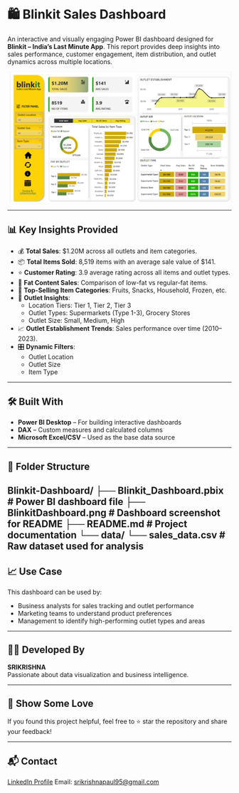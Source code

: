 # 🛍️ Blinkit Sales Dashboard

An interactive and visually engaging Power BI dashboard designed for **Blinkit – India’s Last Minute App**. This report provides deep insights into sales performance, customer engagement, item distribution, and outlet dynamics across multiple locations.

![Blinkit Dashboard Preview](https://github.com/Srikrishna1905/BLINKIT-DASHBOARD/blob/main/BlinkitDashboard.png)

---

## 📊 Key Insights Provided

- 💰 **Total Sales**: $1.20M across all outlets and item categories.
- 📦 **Total Items Sold**: 8,519 items with an average sale value of $141.
- ⭐ **Customer Rating**: 3.9 average rating across all items and outlet types.
- 🧈 **Fat Content Sales**: Comparison of low-fat vs regular-fat items.
- 🧾 **Top-Selling Item Categories**: Fruits, Snacks, Household, Frozen, etc.
- 🏬 **Outlet Insights**:
  - Location Tiers: Tier 1, Tier 2, Tier 3
  - Outlet Types: Supermarkets (Type 1-3), Grocery Stores
  - Outlet Size: Small, Medium, High
- 📈 **Outlet Establishment Trends**: Sales performance over time (2010–2023).
- 🎛️ **Dynamic Filters**:
  - Outlet Location
  - Outlet Size
  - Item Type

---

## 🛠️ Built With

- **Power BI Desktop** – For building interactive dashboards
- **DAX** – Custom measures and calculated columns
- **Microsoft Excel/CSV** – Used as the base data source

---

## 📁 Folder Structure


Blinkit-Dashboard/
├── Blinkit_Dashboard.pbix             # Power BI dashboard file
├── BlinkitDashboard.png               # Dashboard screenshot for README
├── README.md                          # Project documentation
└── data/
    └── sales_data.csv                 # Raw dataset used for analysis
---

## 📈 Use Case

This dashboard can be used by:
- Business analysts for sales tracking and outlet performance
- Marketing teams to understand product preferences
- Management to identify high-performing outlet types and areas

---

## 🧑‍💻 Developed By

**SRIKRISHNA**  
Passionate about data visualization and business intelligence.

---

## 🌟 Show Some Love

If you found this project helpful, feel free to ⭐ star the repository and share your feedback!

---

## 📬 Contact

[LinkedIn Profile](https://www.linkedin.com/in/srikrishna-paul/) 
Email: srikrishnapaul95@gmail.com
